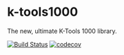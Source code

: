 # k-tools1000
The new, ultimate K-Tools 1000 library.


[![Build Status](https://travis-ci.org/kerner1000/k-tools1000.svg?branch=master)](https://travis-ci.org/kerner1000/k-tools1000)
[![codecov](https://codecov.io/gh/kerner1000/k-tools1000/branch/master/graph/badge.svg)](https://codecov.io/gh/kerner1000/k-tools1000)
